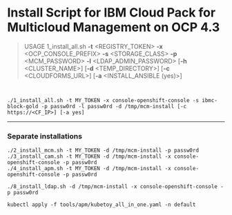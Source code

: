 # Install Script for IBM Cloud Pack for Multicloud Management on OCP 4.3


> USAGE 1\_install\_all.sh **-t** \<REGISTRY\_TOKEN\> **-x** \<OCP\_CONSOLE\_PREFIX\> **-s** \<STORAGE\_CLASS\> **-p** \<MCM\_PASSWORD\> **-l** \<LDAP\_ADMIN\_PASSWORD\> [**-h** \<CLUSTER\_NAME\>] [**-d** \<TEMP\_DIRECTORY\>] [**-c** \<CLOUDFORMS\_URL\>] [**-a** \<INSTALL\_ANSIBLE (yes)\>]

```


./1_install_all.sh -t MY_TOKEN -x console-openshift-console -s ibmc-block-gold -p passw0rd -l passw0rd -d /tmp/mcm-install [-c https://<CF_IP>] [-a yes]

```


___

### Separate installations

```
./2_install_mcm.sh -t MY_TOKEN -d /tmp/mcm-install -p passw0rd
./3_install_cam.sh -t MY_TOKEN -d /tmp/mcm-install -x console-openshift-console -p passw0rd
./4_install_apm.sh -t MY_TOKEN -d /tmp/mcm-install -x console-openshift-console -p passw0rd

./8_install_ldap.sh -d /tmp/mcm-install -x console-openshift-console -p passw0rd

kubectl apply -f tools/apm/kubetoy_all_in_one.yaml -n default

```